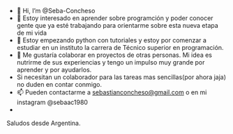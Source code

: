 - 👋 Hi, I’m @Seba-Concheso
- 👀 Estoy interesado en  aprender sobre  programción y poder conocer gente que ya esté trabajando para orientarme  sobre esta nueva etapa de mi vida         
- 🌱 Estoy empezando  python con tutoriales y estoy por comenzar a estudiar en un instituto  la carrera de Técnico superior en programación.
- 💞️ Me gustaría colaborar en proyectos de otras personas. Mi idea es nutrirme de sus experiencias y tengo un impulso muy grande por aprender y por ayudarlos.  
- Si necesitan un colaborador para las tareas mas sencillas(por ahora jaja) no  duden en  contar conmigo.
- 📫 Pueden contactarme a sebastianconcheso@gmail.com o en mi instagram @sebaac1980
- 
Saludos desde Argentina.
<!---
Seba-Concheso/Seba-Concheso is a ✨ special ✨ repository because its `README.md` (this file) appears on your GitHub profile.
You can click the Preview link to take a look at your changes.
--->
